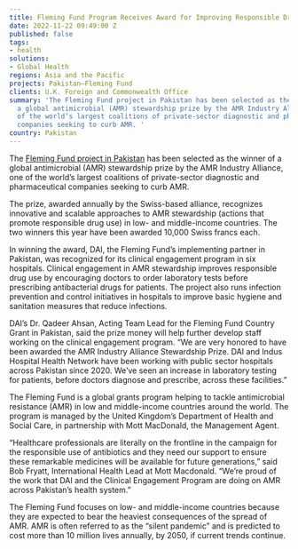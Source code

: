 ```yaml
---
title: Fleming Fund Program Receives Award for Improving Responsible Drug Use in Pakistan
date: 2022-11-22 09:49:00 Z
published: false
tags:
- health
solutions:
- Global Health
regions: Asia and the Pacific
projects: Pakistan—Fleming Fund
clients: U.K. Foreign and Commonwealth Office
summary: 'The Fleming Fund project in Pakistan has been selected as the winner of
  a global antimicrobial (AMR) stewardship prize by the AMR Industry Alliance, one
  of the world’s largest coalitions of private-sector diagnostic and pharmaceutical
  companies seeking to curb AMR. '
country: Pakistan
---
```


The [Fleming Fund project in Pakistan](https://www.dai.com/our-work/projects/pakistan-fleming-fund) has been selected as the winner of a global antimicrobial (AMR) stewardship prize by the AMR Industry Alliance, one of the world’s largest coalitions of private-sector diagnostic and pharmaceutical companies seeking to curb AMR. 

The prize, awarded annually by the Swiss-based alliance, recognizes innovative and scalable approaches to AMR stewardship (actions that promote responsible drug use) in low- and middle-income countries. The two winners this year have been awarded 10,000 Swiss francs each. 

In winning the award, DAI, the Fleming Fund’s implementing partner in Pakistan, was recognized for its clinical engagement program in six hospitals. Clinical engagement in AMR stewardship improves responsible drug use by encouraging doctors to order laboratory tests before prescribing antibacterial drugs for patients. The project also runs infection prevention and control initiatives in hospitals to improve basic hygiene and sanitation measures that reduce infections. 

DAI’s Dr. Qadeer Ahsan, Acting Team Lead for the Fleming Fund Country Grant in Pakistan, said the prize money will help further develop staff working on the clinical engagement program. “We are very honored to have been awarded the AMR Industry Alliance Stewardship Prize. DAI and Indus Hospital Health Network have been working with public sector hospitals across Pakistan since 2020. We’ve seen an increase in laboratory testing for patients, before doctors diagnose and prescribe, across these facilities.”

The Fleming Fund is a global grants program helping to tackle antimicrobial resistance (AMR) in low and middle-income countries around the world. The program is managed by the United Kingdom’s Department of Health and Social Care, in partnership with Mott MacDonald, the Management Agent.   

“Healthcare professionals are literally on the frontline in the campaign for the responsible use of antibiotics and they need our support to ensure these remarkable medicines will be available for future generations,” said Bob Fryatt, International Health Lead at Mott Macdonald. “We’re proud of the work that DAI and the Clinical Engagement Program are doing on AMR across Pakistan’s health system.”

The Fleming Fund focuses on low- and middle-income countries because they are expected to bear the heaviest consequences of the spread of AMR. AMR is often referred to as the “silent pandemic” and is predicted to cost more than 10 million lives annually, by 2050, if current trends continue. 